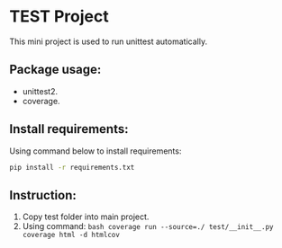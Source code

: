 # TEST Project
This mini project is used to run unittest automatically.

## Package usage:
  - unittest2.
  - coverage.

## Install requirements:
  Using command below to install requirements:
  ```bash
  pip install -r requirements.txt
  ```
## Instruction:
  1. Copy test folder into main project.
  2. Using command:
    ```bash
    coverage run --source=./ test/__init__.py
    coverage html -d htmlcov
    ```

